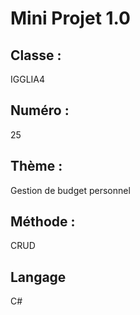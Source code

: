 # Mini Projet 1.0

## Classe : 
IGGLIA4
## Numéro : 
25
## Thème : 
Gestion de budget personnel
## Méthode : 
CRUD
## Langage
C#
